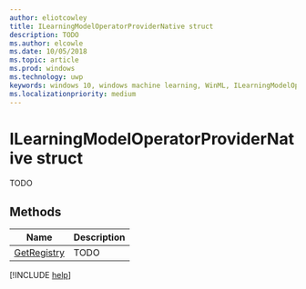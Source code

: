 ```yaml
---
author: eliotcowley
title: ILearningModelOperatorProviderNative struct
description: TODO
ms.author: elcowle
ms.date: 10/05/2018
ms.topic: article
ms.prod: windows
ms.technology: uwp
keywords: windows 10, windows machine learning, WinML, ILearningModelOperatorProviderNative
ms.localizationpriority: medium
---
```


# ILearningModelOperatorProviderNative struct

TODO

## Methods

| Name | Description |
|------|-------------|
| [GetRegistry]() | TODO |

[!INCLUDE [help](../includes/get-help.md)]